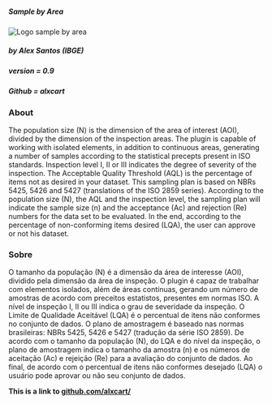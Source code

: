 ##### Sample by Area
![Logo sample by area](https://plugins.qgis.org/media/cache/f9/2c/f92cac6c1fc3bac1f4a406495ddcd766.png)

##### by Alex Santos (IBGE)
##### version = 0.9
##### Github = alxcart

### About
The population size (N) is the dimension of the area of interest (AOI), divided by the dimension of the inspection areas. The plugin is capable of working with isolated elements, in addition to continuous areas, generating a number of samples according to the statistical precepts present in ISO standards. Inspection level I, II or III indicates the degree of severity of the inspection. The Acceptable Quality Threshold (AQL) is the percentage of items not as desired in your dataset. This sampling plan is based on NBRs 5425, 5426 and 5427 (translations of the ISO 2859 series). According to the population size (N), the AQL and the inspection level, the sampling plan will indicate the sample size (n) and the acceptance (Ac) and rejection (Re) numbers for the data set to be evaluated. In the end, according to the percentage of non-conforming items desired (LQA), the user can approve or not his dataset.

### Sobre
O tamanho da população (N) é a dimensão da área de interesse (AOI), dividido pela dimensão da área de inspeção. O plugin é capaz de trabalhar com elementos isolados, além de áreas contínuas, gerando um número de amostras de acordo com preceitos estatistos, presentes em normas ISO. A nível de inspeção I, II ou III indica o grau de severidade da inspeção. O Limite de Qualidade Aceitável (LQA) é o percentual de itens não conformes no conjunto de dados. O plano de amostragem é baseado nas normas brasileiras: NBRs 5425, 5426 e 5427 (tradução da série ISO 2859). De acordo com o tamanho da população (N), do LQA e do nível da inspeção, o plano de amostragem indica o tamanho da amostra (n) e os números de aceitação (Ac) e rejeição (Re) para a avaliação do conjunto de dados. Ao final, de acordo com o percentual de itens não conformes desejado (LQA) o usuário pode aprovar ou não seu conjunto de dados. 

**This is a link to [github.com/alxcart/](https://github.com/alxcart/SampleByArea)**
